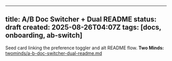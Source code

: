 <!-- status: stub; target: 150+ words -->
<!-- status: stub; target: 150+ words -->
<!-- status: stub; target: 150+ words -->
<!-- status: stub; target: 150+ words -->
---
title: A/B Doc Switcher + Dual README
status: draft
created: 2025-08-26T04:07Z
tags: [docs, onboarding, ab-switch]
---
Seed card linking the preference toggler and alt README flow.
**Two Minds:** [twominds/a-b-doc-switcher-dual-readme.md](twominds/a-b-doc-switcher-dual-readme.md)






